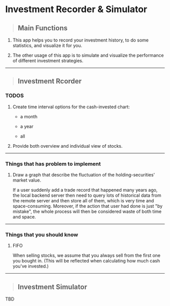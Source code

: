 # Investment Recorder & Simulator

>## Main Functions

1. This app helps you to record your investment history, to do some statistics, and visualize it for you.

2. The other usage of this app is to simulate and visualize the performance of different investment strategies.

---

>## Investment Rcorder

### TODOS

1. Create time interval options for the cash-invested chart:

    * a month

    * a year

    * all

2. Provide both overview and individual view of stocks.

---

### Things that has problem to implement

1. Draw a graph that describe the fluctuation of the holding-securities' market value.

    If a user suddenly add a trade record that happened many years ago, the local backend server then need to query lots of historical data from the remote server and then store all of them, which is very time and space-consuming.
    Moreover, if the action that user had done is just "by mistake", the whole process will then be considered waste of both time and space.

---

### Things that you should know

1. FIFO

    When selling stocks, we assume that you always sell from the first one you bought in. (This will be reflected when calculating how much cash you've invested.)

---

>## Investment Simulator

TBD
